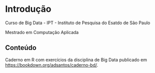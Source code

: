 # Introdução

Curso de Big Data - IPT - Instituto de Pesquisa do Esatdo de São Paulo 

Mestrado em Computação Aplicada


## Conteúdo

Caderno em R com exercícios da disciplina de Big Data publicado em https://bookdown.org/adsantos/caderno-bd/.